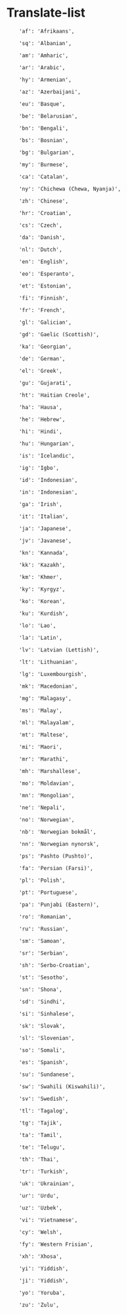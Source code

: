 # Translate-list

        'af': 'Afrikaans',
        
        'sq': 'Albanian',

        'am': 'Amharic',

        'ar': 'Arabic',

        'hy': 'Armenian',

        'az': 'Azerbaijani',

        'eu': 'Basque',

        'be': 'Belarusian',

        'bn': 'Bengali',

        'bs': 'Bosnian',

        'bg': 'Bulgarian',

        'my': 'Burmese',

        'ca': 'Catalan',

        'ny': 'Chichewa (Chewa, Nyanja)',

        'zh': 'Chinese',

        'hr': 'Croatian',

        'cs': 'Czech',

        'da': 'Danish',

        'nl': 'Dutch',

        'en': 'English',

        'eo': 'Esperanto',

        'et': 'Estonian',

        'fi': 'Finnish',

        'fr': 'French',

        'gl': 'Galician',

        'gd': 'Gaelic (Scottish)',

        'ka': 'Georgian',

        'de': 'German',

        'el': 'Greek',

        'gu': 'Gujarati',

        'ht': 'Haitian Creole',

        'ha': 'Hausa',

        'he': 'Hebrew',

        'hi': 'Hindi',

        'hu': 'Hungarian',

        'is': 'Icelandic',

        'ig': 'Igbo',

        'id': 'Indonesian',

        'in': 'Indonesian',

        'ga': 'Irish',

        'it': 'Italian',

        'ja': 'Japanese',

        'jv': 'Javanese',

        'kn': 'Kannada',

        'kk': 'Kazakh',

        'km': 'Khmer',

        'ky': 'Kyrgyz',

        'ko': 'Korean',

        'ku': 'Kurdish',

        'lo': 'Lao',

        'la': 'Latin',

        'lv': 'Latvian (Lettish)',

        'lt': 'Lithuanian',

        'lg': 'Luxembourgish',

        'mk': 'Macedonian',

        'mg': 'Malagasy',

        'ms': 'Malay',

        'ml': 'Malayalam',

        'mt': 'Maltese',

        'mi': 'Maori',

        'mr': 'Marathi',

        'mh': 'Marshallese',

        'mo': 'Moldavian',

        'mn': 'Mongolian',

        'ne': 'Nepali',

        'no': 'Norwegian',

        'nb': 'Norwegian bokmål',

        'nn': 'Norwegian nynorsk',

        'ps': 'Pashto (Pushto)',

        'fa': 'Persian (Farsi)',

        'pl': 'Polish',

        'pt': 'Portuguese',

        'pa': 'Punjabi (Eastern)',

        'ro': 'Romanian',

        'ru': 'Russian',

        'sm': 'Samoan',

        'sr': 'Serbian',

        'sh': 'Serbo-Croatian',

        'st': 'Sesotho',

        'sn': 'Shona',

        'sd': 'Sindhi',

        'si': 'Sinhalese',

        'sk': 'Slovak',

        'sl': 'Slovenian',

        'so': 'Somali',

        'es': 'Spanish',

        'su': 'Sundanese',

        'sw': 'Swahili (Kiswahili)',

        'sv': 'Swedish',

        'tl': 'Tagalog',

        'tg': 'Tajik',

        'ta': 'Tamil',

        'te': 'Telugu',

        'th': 'Thai',

        'tr': 'Turkish',

        'uk': 'Ukrainian',

        'ur': 'Urdu',

        'uz': 'Uzbek',

        'vi': 'Vietnamese',

        'cy': 'Welsh',

        'fy': 'Western Frisian',

        'xh': 'Xhosa',

        'yi': 'Yiddish',

        'ji': 'Yiddish',

        'yo': 'Yoruba',

        'zu': 'Zulu',
